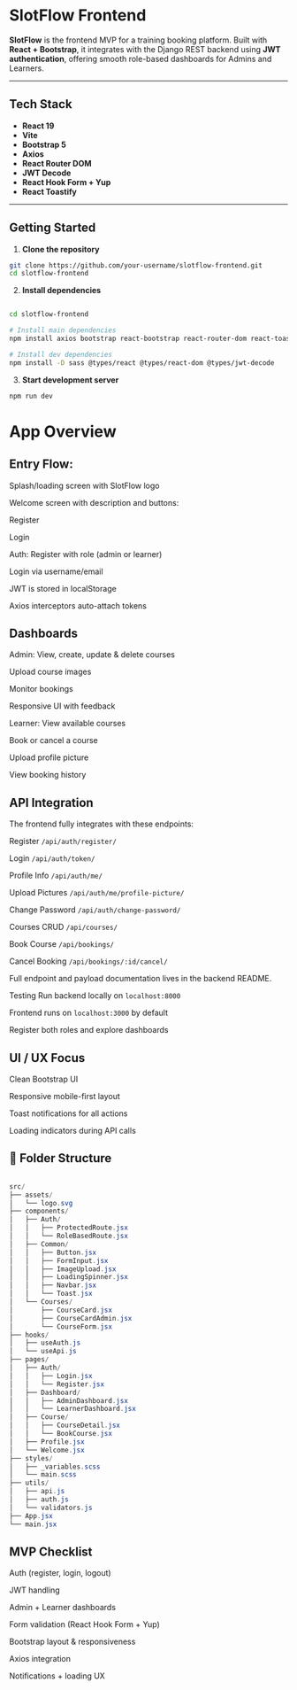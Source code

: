 
# SlotFlow Frontend

**SlotFlow** is the frontend MVP for a training booking platform. Built with **React + Bootstrap**, it integrates with the Django REST backend using **JWT authentication**, offering smooth role-based dashboards for Admins and Learners.

---

##  Tech Stack

- **React 19**
- **Vite**
- **Bootstrap 5**
- **Axios**
- **React Router DOM**
- **JWT Decode**
- **React Hook Form + Yup**
- **React Toastify**

---

##  Getting Started

1. **Clone the repository**

```bash
git clone https://github.com/your-username/slotflow-frontend.git
cd slotflow-frontend
```

2. **Install dependencies**

```bash

cd slotflow-frontend

# Install main dependencies
npm install axios bootstrap react-bootstrap react-router-dom react-toastify react-hook-form jwt-decode @hookform/resolvers yup

# Install dev dependencies
npm install -D sass @types/react @types/react-dom @types/jwt-decode

```
3. **Start development server**

```bash
npm run dev
```
# App Overview

## Entry Flow:
Splash/loading screen with SlotFlow logo

Welcome screen with description and buttons:

Register

Login

 Auth:
Register with role (admin or learner)

Login via username/email

JWT is stored in localStorage

Axios interceptors auto-attach tokens

## Dashboards
 Admin:
View, create, update & delete courses

Upload course images

Monitor bookings

Responsive UI with feedback

 Learner:
View available courses

Book or cancel a course

Upload profile picture

View booking history

## API Integration
The frontend fully integrates with these endpoints:


Register	```/api/auth/register/```

Login	```/api/auth/token/```

Profile Info	```/api/auth/me/```

Upload Pictures	```/api/auth/me/profile-picture/```

Change Password	```/api/auth/change-password/```

Courses CRUD	```/api/courses/```

Book Course	```/api/bookings/```

Cancel Booking	```/api/bookings/:id/cancel/```

Full endpoint and payload documentation lives in the backend README.

 Testing
Run backend locally on ```localhost:8000```

Frontend runs on ```localhost:3000``` by default

Register both roles and explore dashboards

## UI / UX Focus
Clean Bootstrap UI

Responsive mobile-first layout

Toast notifications for all actions

Loading indicators during API calls

## 📁 Folder Structure
```csharp

src/
├── assets/
│   └── logo.svg
├── components/
│   ├── Auth/
│   │   ├── ProtectedRoute.jsx
│   │   └── RoleBasedRoute.jsx
│   ├── Common/
│   │   ├── Button.jsx
│   │   ├── FormInput.jsx
│   │   ├── ImageUpload.jsx
│   │   ├── LoadingSpinner.jsx
│   │   ├── Navbar.jsx
│   │   └── Toast.jsx
│   └── Courses/
│       ├── CourseCard.jsx
│       ├── CourseCardAdmin.jsx
│       └── CourseForm.jsx
├── hooks/
│   ├── useAuth.js
│   └── useApi.js
├── pages/
│   ├── Auth/
│   │   ├── Login.jsx
│   │   └── Register.jsx
│   ├── Dashboard/
│   │   ├── AdminDashboard.jsx
│   │   └── LearnerDashboard.jsx
│   ├── Course/
│   │   ├── CourseDetail.jsx
│   │   └── BookCourse.jsx
│   ├── Profile.jsx
│   └── Welcome.jsx
├── styles/
│   ├── _variables.scss
│   └── main.scss
├── utils/
│   ├── api.js
│   ├── auth.js
│   └── validators.js
├── App.jsx
└── main.jsx
```


## MVP Checklist
 Auth (register, login, logout)

 JWT handling

 Admin + Learner dashboards

 Form validation (React Hook Form + Yup)

 Bootstrap layout & responsiveness

 Axios integration

 Notifications + loading UX
